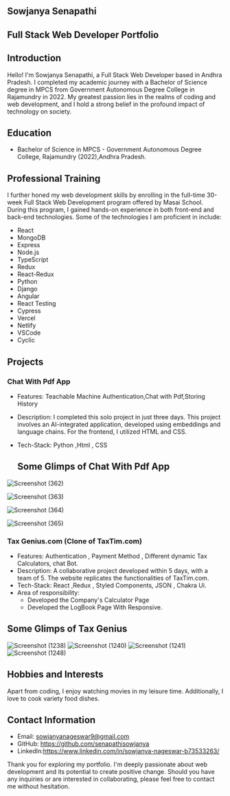 
## Sowjanya Senapathi ##
## Full Stack Web Developer Portfolio

## Introduction

Hello! I'm Sowjanya Senapathi, a Full Stack Web Developer based in Andhra Pradesh. I completed my academic journey with a Bachelor of Science degree in MPCS from Government Autonomous Degree College in Rajamundry in 2022. My greatest passion lies in the realms of coding and web development, and I hold a strong belief in the profound impact of technology on society.

## Education

- Bachelor of Science in MPCS - Government Autonomous Degree College, Rajamundry (2022),Andhra Pradesh.

## Professional Training

I further honed my web development skills by enrolling in the full-time 30-week Full Stack Web Development program offered by Masai School. During this program, I gained hands-on experience in both front-end and back-end technologies. Some of the technologies I am proficient in include:

- React
- MongoDB
- Express
- Node.js
- TypeScript
- Redux
- React-Redux
- Python
- Django
- Angular
- React Testing
- Cypress
- Vercel
- Netlify
- VSCode
- Cyclic

## Projects

### Chat With Pdf App 

- Features: Teachable Machine Authentication,Chat with Pdf,Storing History
- Description: I completed this solo project in just three days. This project involves an AI-integrated application, developed using embeddings and language chains. For the frontend, I utilized HTML and CSS.
- Tech-Stack: Python ,Html , CSS

  ## Some Glimps of Chat With Pdf App
 ![Screenshot (362)](https://github.com/senapathisowjanya/senapathisowjanya.github.io/assets/119430125/f31923c1-511c-4106-9cd8-f7bec04afd7b)


![Screenshot (363)](https://github.com/senapathisowjanya/senapathisowjanya.github.io/assets/119430125/bc4d77c7-45f3-4d4c-87fb-97f99906d955)

  ![Screenshot (364)](https://github.com/senapathisowjanya/senapathisowjanya.github.io/assets/119430125/69fa08dc-f248-4ce0-9dbe-0f7f67ad5597)

![Screenshot (365)](https://github.com/senapathisowjanya/senapathisowjanya.github.io/assets/119430125/fd2984c7-ad77-4ae5-a571-de4fe8682054)

### Tax Genius.com (Clone of TaxTim.com)

- Features: Authentication , Payment Method , Different dynamic Tax Calculators, chat Bot.
- Description: A collaborative project developed within 5 days, with a team of 5. The website replicates the functionalities of TaxTim.com.
- Tech-Stack: React ,Redux , Styled Components, JSON , Chakra Ui.
- Area of responsibility:
  - Developed the Company's Calculator Page
  - Developed the LogBook Page With Responsive.

## Some Glimps of Tax Genius
![Screenshot (1238)](https://user-images.githubusercontent.com/115584065/236942350-19b18640-92db-4deb-98c4-21e0feece481.png)
![Screenshot (1240)](https://user-images.githubusercontent.com/115584065/236943518-c3bf920b-d08d-4e61-8e6f-1c1eceb39eae.png)
![Screenshot (1241)](https://user-images.githubusercontent.com/115584065/236944147-fa84d822-b649-473a-8262-011dfbd01f74.png)
![Screenshot (1248)](https://user-images.githubusercontent.com/115584065/236943897-12137764-fd6e-4272-9394-26893aab97e5.png)


## Hobbies and Interests

Apart from coding, I enjoy watching movies in my leisure time. Additionally, I love to cook variety food dishes.

## Contact Information

- Email: sowjanyanageswar9@gmail.com
- GitHub: https://github.com/senapathisowjanya
- LinkedIn:https://www.linkedin.com/in/sowjanya-nageswar-b73533263/

Thank you for exploring my portfolio. I'm deeply passionate about web development and its potential to create positive change. Should you have any inquiries or are interested in collaborating, please feel free to contact me without hesitation.
